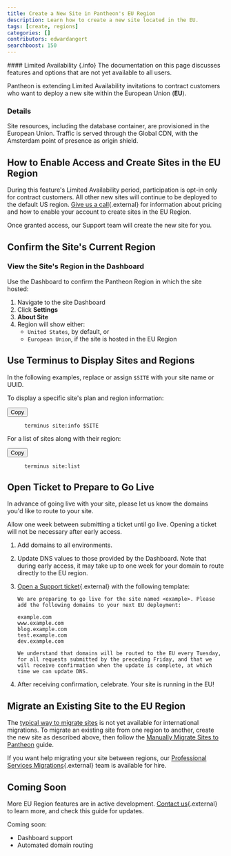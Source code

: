 ```yaml
---
title: Create a New Site in Pantheon's EU Region
description: Learn how to create a new site located in the EU.
tags: [create, regions]
categories: []
contributors: edwardangert
searchboost: 150
---
```


<div class="alert alert-info" markdown="1">
#### Limited Availability {.info}
The documentation on this page discusses features and options that are not yet available to all users.
</div>

Pantheon is extending Limited Availability invitations to contract customers who want to deploy a new site within the European Union (**EU**).

### Details

Site resources, including the database container, are provisioned in the European Union. Traffic is served through the Global CDN, with the Amsterdam point of presence as origin shield.

## How to Enable Access and Create Sites in the EU Region

During this feature's Limited Availability period, participation is opt-in only for contract customers. All other new sites will continue to be deployed to the default US region. [Give us a call](https://pantheon.io/contact-us){.external} for information about pricing and how to enable your account to create sites in the EU Region.

Once granted access, our Support team will create the new site for you.

## Confirm the Site's Current Region

### View the Site's Region in the Dashboard

Use the Dashboard to confirm the Pantheon Region in which the site hosted:

1.  Navigate to the site Dashboard
1.  Click **Settings**
1.  **About Site**
1.  Region will show either:
    - `United States`, by default, or
    - `European Union`, if the site is hosted in the EU Region

## Use Terminus to Display Sites and Regions

In the following examples, replace or assign `$SITE` with your site name or UUID.

To display a specific site's plan and region information:

<div class="copy-snippet">
  <button class="btn btn-default btn-clippy" data-clipboard-target="#terminus-site-info">Copy</button>
  <figure><pre id="terminus-site-info"><code class="command bash" data-lang="bash">terminus site:info $SITE</code></pre></figure>
</div>

For a list of sites along with their region:

<div class="copy-snippet">
  <button class="btn btn-default btn-clippy" data-clipboard-target="#terminus-site-list">Copy</button>
  <figure><pre id="terminus-site-list"><code class="command bash" data-lang="bash">terminus site:list</code></pre></figure>
</div>

## Open Ticket to Prepare to Go Live

In advance of going live with your site, please let us know the domains you'd like to route to your site.

Allow one week between submitting a ticket until go live. Opening a ticket will not be necessary after early access.

1.  Add domains to all environments.
2.  Update DNS values to those provided by the Dashboard. Note that during early access, it may take up to one week for your domain to route directly to the EU region.
3.  [Open a Support ticket](https://dashboard.pantheon.io/#support){.external} with the following template:

    ```nohighlight
    We are preparing to go live for the site named <example>. Please add the following domains to your next EU deployment:

    example.com
    www.example.com
    blog.example.com
    test.example.com
    dev.example.com

    We understand that domains will be routed to the EU every Tuesday, for all requests submitted by the preceding Friday, and that we will receive confirmation when the update is complete, at which time we can update DNS.
    ```
4. After receiving confirmation, celebrate. Your site is running in the EU!

## Migrate an Existing Site to the EU Region

The [typical way to migrate sites](/docs/migrate/) is not yet available for international migrations. To migrate an existing site from one region to another, create the new site as described above, then follow the [Manually Migrate Sites to Pantheon](/docs/migrate-manual/) guide.

If you want help migrating your site between regions, our [Professional Services Migrations](https://pantheon.io/professional-services){.external} team is available for hire.

## Coming Soon

More EU Region features are in active development. [Contact us](https://pantheon.io/contact-us){.external} to learn more, and check this guide for updates.

Coming soon:

  - Dashboard support
  - Automated domain routing
